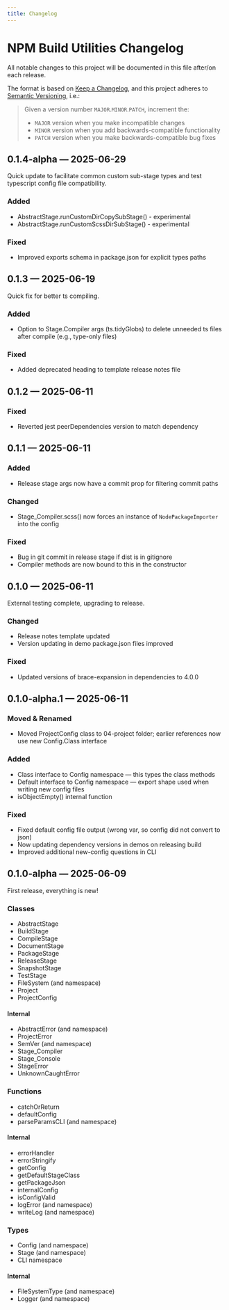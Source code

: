 ```yaml
---
title: Changelog
---
```


# NPM Build Utilities Changelog

All notable changes to this project will be documented in this file after/on
each release.

The format is based on [Keep a Changelog](https://keepachangelog.com/en/1.0.0/),
and this project adheres to 
[Semantic Versioning](https://semver.org/spec/v2.0.0.html), i.e.:
> Given a version number `MAJOR`.`MINOR`.`PATCH`, increment the:
> - `MAJOR` version when you make incompatible changes
> - `MINOR` version when you add backwards-compatible functionality
> - `PATCH` version when you make backwards-compatible bug fixes


<!--CHANGELOG_NEW-->


## **0.1.4-alpha** — 2025-06-29

Quick update to facilitate common custom sub-stage types and test typescript
config file compatibility.

### Added
- AbstractStage.runCustomDirCopySubStage() - experimental
- AbstractStage.runCustomScssDirSubStage() - experimental

### Fixed
- Improved exports schema in package.json for explicit types paths


## **0.1.3** — 2025-06-19

Quick fix for better ts compiling.

### Added
- Option to Stage.Compiler args (ts.tidyGlobs) to delete unneeded ts files after
  compile (e.g., type-only files)

### Fixed
- Added deprecated heading to template release notes file


## **0.1.2** — 2025-06-11

### Fixed
- Reverted jest peerDependencies version to match dependency


## **0.1.1** — 2025-06-11

### Added
- Release stage args now have a commit prop for filtering commit paths

### Changed
- Stage_Compiler.scss() now forces an instance of `NodePackageImporter` into the
  config

### Fixed
- Bug in git commit in release stage if dist is in gitignore
- Compiler methods are now bound to this in the constructor


## **0.1.0** — 2025-06-11

External testing complete, upgrading to release.

### Changed
- Release notes template updated
- Version updating in demo package.json files improved

### Fixed
- Updated versions of brace-expansion in dependencies to 4.0.0


## **0.1.0-alpha.1** — 2025-06-11

### Moved & Renamed
- Moved ProjectConfig class to 04-project folder; earlier references now use new
  Config.Class interface

### Added
- Class interface to Config namespace — this types the class methods
- Default interface to Config namespace — export shape used when writing new
  config files
- isObjectEmpty() internal function

### Fixed
- Fixed default config file output (wrong var, so config did not convert to
  json)
- Now updating dependency versions in demos on releasing build
- Improved additional new-config questions in CLI


## **0.1.0-alpha** — 2025-06-09

First release, everything is new!

### Classes
- AbstractStage
- BuildStage
- CompileStage
- DocumentStage
- PackageStage
- ReleaseStage
- SnapshotStage
- TestStage
- FileSystem (and namespace)
- Project
- ProjectConfig

#### Internal
- AbstractError (and namespace)
- ProjectError
- SemVer (and namespace)
- Stage_Compiler
- Stage_Console
- StageError
- UnknownCaughtError

### Functions
- catchOrReturn
- defaultConfig
- parseParamsCLI (and namespace)

#### Internal
- errorHandler
- errorStringify
- getConfig
- getDefaultStageClass
- getPackageJson
- internalConfig
- isConfigValid
- logError (and namespace)
- writeLog (and namespace)

### Types
- Config (and namespace)
- Stage (and namespace)
- CLI namespace

#### Internal
- FileSystemType (and namespace)
- Logger (and namespace)